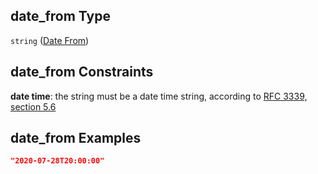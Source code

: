 ## date_from Type

`string` ([Date From](iea43_wra_data_model-definitions-date-from.md))

## date_from Constraints

**date time**: the string must be a date time string, according to [RFC 3339, section 5.6](https://tools.ietf.org/html/rfc3339 "check the specification")

## date_from Examples

```json
"2020-07-28T20:00:00"
```
